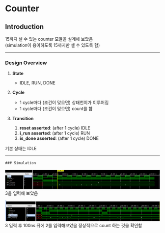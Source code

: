 
   # Counter

   ## Introduction
   15까지 셀 수 있는 counter 모듈을 설계해 보았음  
   (simulation이 용이하도록 15까지만 셀 수 있도록 함)

   ---

   ### Design Overview

   1. **State**
      - IDLE, RUN, DONE

   2. **Cycle**
      - 1 cycle마다 (조건이 맞으면) 상태천이가 이루어짐
      - 1 cycle마다 (조건이 맞으면) count를 함

   3. **Transition**
      1. **reset asserted**: (after 1 cycle) IDLE
      2. **i_run asserted**: (after 1 cycle) RUN
      3. **is_done asserted**: (after 1 cycle) DONE

   기본 상태는 IDLE
    
   ---
    ### Simulation
   ![Timing Diagram](counter_timing_diagram.png)
    3을 입력해 보았음

   ![Timing_Diagram_with_2_input](2input.png)
    3 입력 후 100ns 뒤에 2를 입력해보았음
    정상적으로 count 하는 것을 확인함



